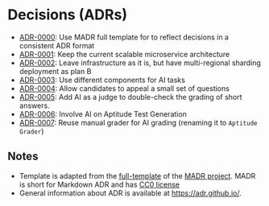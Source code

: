 # Decisions (ADRs)

* [ADR-0000](0000-use-MADR-template-for-ADR.md): Use MADR full template for to reflect decisions in a consistent ADR
  format
* [ADR-0001](0001-keep-the-current-scalable-microservice-architecture.md): Keep the current scalable microservice architecture
* [ADR-0002](0002-leave-infrastructure-as-it-is-but-have-multi-regional-sharding-deployment-as-plan-b.md): Leave
  infrastructure as it is, but have multi-regional sharding deployment as plan B
* [ADR-0003](0003-use-separated-components-for-AI-tasks.md): Use different components for AI tasks
* [ADR-0004](0004-allow-candidates-to-appeal-a-small-set-of-questions.md): Allow candidates to appeal a small set of questions
* [ADR-0005](0005-add-ai-as-a-judge-to-double-check-short-anwsers-grading.md): Add AI as a judge to double-check the grading of short answers.
* [ADR-0006](0006-involve-ai-on-aptitude-test-generation.md): Involve AI on Aptitude Test Generation
* [ADR-0007](0007-reuse-manual-grader-for-ai-grading.md): Reuse manual grader for AI grading (renaming it to `Aptitude Grader`)

## Notes

- Template is adapted from the [full-template](https://github.com/adr/madr/blob/4.0.0/template/adr-template.md?plain=1)
  of the [MADR project](https://adr.github.io/madr/). MADR is short for Markdown ADR and
  has [CC0 license](https://github.com/adr/madr/blob/main/LICENSE)
- General information about ADR is available at <https://adr.github.io/>.